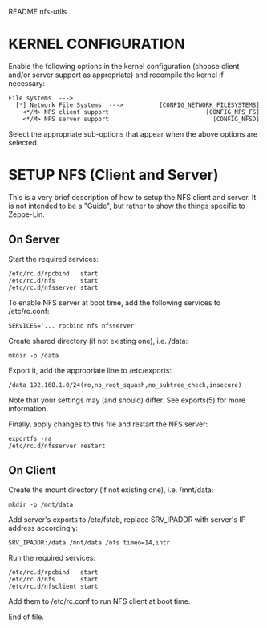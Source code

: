 README nfs-utils


KERNEL CONFIGURATION
====================

Enable the following options in the kernel configuration (choose client and/or
server support as appropriate) and recompile the kernel if necessary:

	File systems  --->
	  [*] Network File Systems  --->          [CONFIG_NETWORK_FILESYSTEMS]
	    <*/M> NFS client support                           [CONFIG_NFS_FS]
	    <*/M> NFS server support                             [CONFIG_NFSD]

Select the appropriate sub-options that appear when the above options are
selected.


SETUP NFS (Client and Server)
=============================

This is a very brief description of how to setup the NFS client and server.
It is not intended to be a "Guide", but rather to show the things specific to
Zeppe-Lin.


On Server
---------

Start the required services:

	/etc/rc.d/rpcbind   start
	/etc/rc.d/nfs       start
	/etc/rc.d/nfsserver start

To enable NFS server at boot time, add the following services to /etc/rc.conf:

	SERVICES='... rpcbind nfs nfsserver'

Create shared directory (if not existing one), i.e. /data:

	mkdir -p /data

Export it, add the appropriate line to  /etc/exports:

	/data 192.168.1.0/24(ro,no_root_squash,no_subtree_check,insecure)

Note that your settings may (and should) differ.  See  exports(5)  for more
information.

Finally, apply changes to this file and restart the NFS server:

	exportfs -ra
	/etc/rc.d/nfsserver restart


On Client
---------

Create the mount directory (if not existing one), i.e. /mnt/data:

	mkdir -p /mnt/data

Add server's exports to  /etc/fstab, replace  SRV_IPADDR  with server's IP
address accordingly:

	SRV_IPADDR:/data /mnt/data /nfs timeo=14,intr

Run the required services:

	/etc/rc.d/rpcbind   start
	/etc/rc.d/nfs       start
	/etc/rc.d/nfsclient start

Add them to  /etc/rc.conf  to run NFS client at boot time.


End of file.
